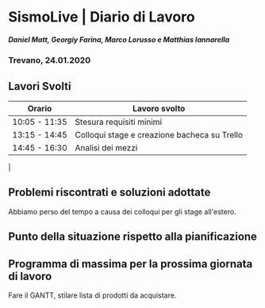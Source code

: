 # SismoLive | Diario di Lavoro 
##### Daniel Matt, Georgiy Farina, Marco Lorusso e Matthias Iannarella
### Trevano, 24.01.2020

## Lavori Svolti
|Orario          |Lavoro svolto                 |
|--------------  |------------------------------               |
|10:05 -  11:35  | Stesura requisiti minimi                    |
|13:15 -  14:45  | Colloqui stage e creazione bacheca su Trello|
|14:45 - 16:30   | Analisi dei mezzi                           |
|

##  Problemi riscontrati e soluzioni adottate
Abbiamo perso del tempo a causa dei colloqui per gli stage all'estero.

##  Punto della situazione rispetto alla pianificazione

## Programma di massima per la prossima giornata di lavoro
Fare il GANTT, stilare lista di prodotti da acquistare.